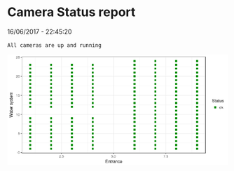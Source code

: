 Camera Status report
================
16/06/2017 - 22:45:20

    All cameras are up and running

![](camreport_files/figure-markdown_github/unnamed-chunk-2-1.png)
